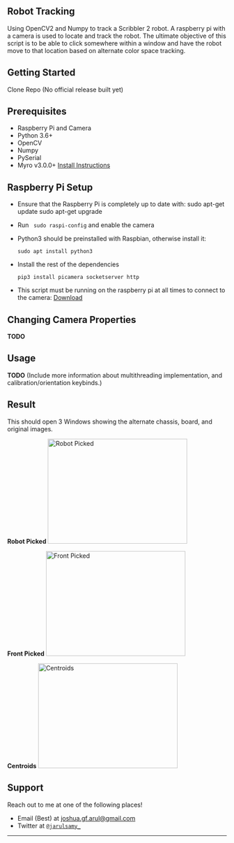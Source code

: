 ## Robot Tracking

Using OpenCV2 and Numpy to track a Scribbler 2 robot. A raspberry pi with a camera is used to locate and track the robot.
The ultimate objective of this script is to be able to click somewhere within a window and have the robot move to that location based on alternate color space tracking.

## Getting Started

Clone Repo (No official release built yet)

## Prerequisites

-   Raspberry Pi and Camera
-   Python 3.6+
-   OpenCV
-   Numpy
-   PySerial
-   Myro v3.0.0+ [Install Instructions](https://github.com/jarulsamy/robotTracking/blob/master/myro_install.md)

## Raspberry Pi Setup

-   Ensure that the Raspberry Pi is completely up to date with:
        sudo apt-get update
        sudo apt-get upgrade

-   Run ` sudo raspi-config` and enable the camera

-   Python3 should be preinstalled with Raspbian, otherwise install it:

        sudo apt install python3

-   Install the rest of the dependencies

        pip3 install picamera socketserver http

-   This script must be running on the raspberry pi at all times to connect to the camera:  [Download](https://gist.github.com/jarulsamy/a47b948ce61361230d387555eec84b57/archive/daa53c14bc95cb01e9cac1056fcfeab9c13dbf49.zip)

## Changing Camera Properties

**TODO**

## Usage

**TODO** (Include more information about multithreading implementation, and calibration/orientation keybinds.)

## Result

  This should open 3 Windows showing the alternate chassis, board, and original images.

  **Robot Picked**
  <img src="https://user-images.githubusercontent.com/14321139/34995801-d096836a-fa94-11e7-9c0d-7db769829056.PNG" alt="Robot Picked" width="320" height="240">

  **Front Picked**
  <img src="https://user-images.githubusercontent.com/14321139/34995798-cff908e2-fa94-11e7-96e2-6e31c177178c.PNG" alt="Front Picked" width="320" height="240">

  **Centroids**
  <img src="https://user-images.githubusercontent.com/14321139/34995799-d02e19f6-fa94-11e7-850f-02060456b2b1.PNG" alt="Centroids" width="320" height="240">

## Support

Reach out to me at one of the following places!

-   Email (Best) at joshua.gf.arul@gmail.com
-   Twitter at <a href="http://twitter.com/jarulsamy_" target="_blank">`@jarulsamy_`</a>

* * *
